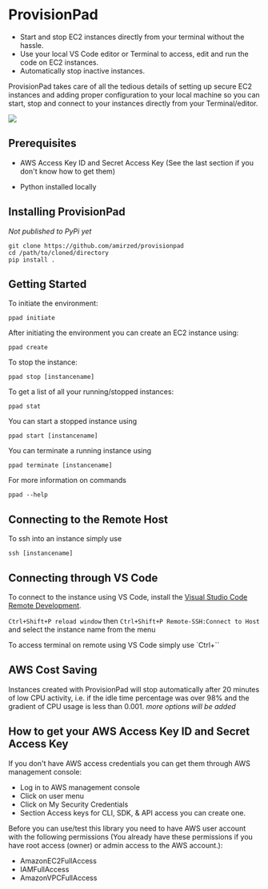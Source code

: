 # ProvisionPad

- Start and stop EC2 instances directly from your terminal without the hassle. 
- Use your local VS Code editor or Terminal to access, edit and run the code on EC2 instances.
- Automatically stop inactive instances. 

ProvisionPad takes care of all the tedious details of setting up secure EC2 instances and adding proper configuration to your local machine so you can start, stop and connect to your instances directly from your Terminal/editor.

<img src="https://i.ibb.co/S0jD4Ld/ppad.png" />


## Prerequisites

- AWS Access Key ID and Secret Access Key (See the last section if you don't know how to get them)

- Python installed locally


## Installing ProvisionPad
*Not published to PyPi yet*

```
git clone https://github.com/amirzed/provisionpad
cd /path/to/cloned/directory
pip install .
```

## Getting Started


To initiate the environment:

```
ppad initiate
```

After initiating the environment you can create an EC2 instance using:

```
ppad create
```

To stop the instance:
``` 
ppad stop [instancename]   
```

To get a list of all your running/stopped instances:
```
ppad stat
```

You can start a stopped instance using 

```
ppad start [instancename]
```

You can terminate a running instance using 

```
ppad terminate [instancename]
```

For more information on commands 

```
ppad --help
```

## Connecting to the Remote Host

To ssh into an instance simply use

```
ssh [instancename]
```


## Connecting through VS Code
To connect to the instance using VS Code, install the [Visual Studio Code Remote Development](https://code.visualstudio.com/docs/remote/remote-overview).

`Ctrl+Shift+P reload window` then 
`Ctrl+Shift+P Remote-SSH:Connect to Host` 
and select the instance name from the menu

To access terminal on remote using VS Code simply use `Ctrl+``


## AWS Cost Saving

Instances created with ProvisionPad will stop automatically after 20 minutes 
of low CPU activity, i.e. if the idle time percentage was over 98% and the 
gradient of CPU usage is less than 0.001. *more options will be added*

## How to get your AWS Access Key ID and Secret Access Key

If you don't have AWS access credentials you can get them through AWS management console:

- Log in to AWS management console
- Click on user menu
- Click on My Security Credentials
- Section Access keys for CLI, SDK, & API access you can create one.

Before you can use/test this library you need to have AWS user account with 
the following permissions (You already have these permissions if you have root access 
(owner) or admin access to the AWS account.):

- AmazonEC2FullAccess 
- IAMFullAccess 
- AmazonVPCFullAccess 
